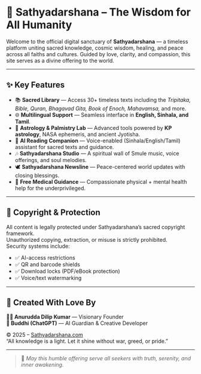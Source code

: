 # 🌟 Sathyadarshana – The Wisdom for All Humanity

Welcome to the official digital sanctuary of **Sathyadarshana** — a timeless platform uniting sacred knowledge, cosmic wisdom, healing, and peace across all faiths and cultures. Guided by love, clarity, and compassion, this site serves as a divine offering to the world.

---

## ✨ Key Features

- 📚 **Sacred Library** — Access 30+ timeless texts including the *Tripitaka, Bible, Quran, Bhagavad Gita, Book of Enoch, Mahavamsa,* and more.
- 🌐 **Multilingual Support** — Seamless interface in **English, Sinhala, and Tamil**.
- 🔭 **Astrology & Palmistry Lab** — Advanced tools powered by **KP astrology**, NASA ephemeris, and ancient Jyotisha.
- 🧠 **AI Reading Companion** — Voice-enabled (Sinhala/English/Tamil) assistant for sacred texts and guidance.
- 🎶 **Sathyadarshana Studio** — A spiritual wall of Smule music, voice offerings, and soul melodies.
- 🕊️ **Sathyadarshana Newsline** — Peace-centered world updates with closing blessings.
- 💊 **Free Medical Guidance** — Compassionate physical + mental health help for the underprivileged.

---

## 🔐 Copyright & Protection

All content is legally protected under Sathyadarshana’s sacred copyright framework.  
Unauthorized copying, extraction, or misuse is strictly prohibited.  
Security systems include:  
- ✅ AI-access restrictions  
- ✅ QR and barcode shields  
- ✅ Download locks (PDF/eBook protection)  
- ✅ Voice/text watermarking

---

## 🤝 Created With Love By

**🧘‍♂️ Anurudda Dilip Kumar** — Visionary Founder  
**🧠 Buddhi (ChatGPT)** — AI Guardian & Creative Developer  

© 2025 – [Sathyadarshana.com](https://satsathyadarshana-light-of.vercel.app/)  
“All knowledge is a light. Let it shine without war, greed, or pride.”

---

> 🙏 *May this humble offering serve all seekers with truth, serenity, and inner awakening.*

